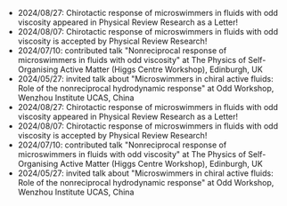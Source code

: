 - 2024/08/27: Chirotactic response of microswimmers in fluids with odd viscosity
  appeared in Physical Review Research as a Letter!
- 2024/08/07: Chirotactic response of microswimmers in fluids with odd viscosity
  is accepted by Physical Review Research!
- 2024/07/10: contributed talk "Nonreciprocal response of microswimmers in
  fluids with odd viscosity" at The Physics of Self-Organising Active Matter
  (Higgs Centre Workshop), Edinburgh, UK
- 2024/05/27: invited talk about "Microswimmers in chiral active fluids: Role of
  the nonreciprocal hydrodynamic response" at Odd Workshop, Wenzhou Institute
  UCAS, China
- 2024/08/27: Chirotactic response of microswimmers in fluids with odd viscosity
  appeared in Physical Review Research as a Letter!
- 2024/08/07: Chirotactic response of microswimmers in fluids with odd viscosity
  is accepted by Physical Review Research!
- 2024/07/10: contributed talk "Nonreciprocal response of microswimmers in
  fluids with odd viscosity" at The Physics of Self-Organising Active Matter
  (Higgs Centre Workshop), Edinburgh, UK
- 2024/05/27: invited talk about "Microswimmers in chiral active fluids: Role of
  the nonreciprocal hydrodynamic response" at Odd Workshop, Wenzhou Institute
  UCAS, China
